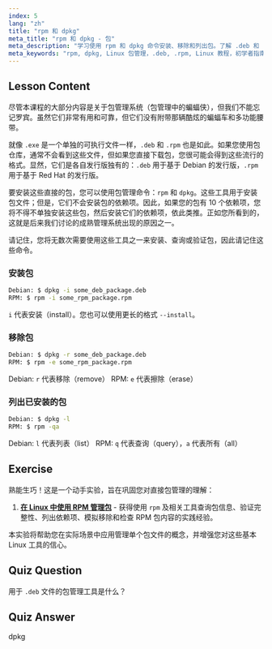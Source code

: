 ```yaml
---
index: 5
lang: "zh"
title: "rpm 和 dpkg"
meta_title: "rpm 和 dpkg - 包"
meta_description: "学习使用 rpm 和 dpkg 命令安装、移除和列出包。了解 .deb 和 .rpm 文件的直接包管理。开始您的 Linux 之旅！"
meta_keywords: "rpm, dpkg, Linux 包管理，.deb, .rpm, Linux 教程，初学者指南，安装包"
---
```


## Lesson Content

尽管本课程的大部分内容是关于包管理系统（包管理中的蝙蝠侠），但我们不能忘记罗宾。虽然它们非常有用和可靠，但它们没有附带那辆酷炫的蝙蝠车和多功能腰带。

就像 `.exe` 是一个单独的可执行文件一样，`.deb` 和 `.rpm` 也是如此。如果您使用包仓库，通常不会看到这些文件，但如果您直接下载包，您很可能会得到这些流行的格式。显然，它们是各自发行版独有的：`.deb` 用于基于 Debian 的发行版，`.rpm` 用于基于 Red Hat 的发行版。

要安装这些直接的包，您可以使用包管理命令：`rpm` 和 `dpkg`。这些工具用于安装包文件；但是，它们不会安装包的依赖项。因此，如果您的包有 10 个依赖项，您将不得不单独安装这些包，然后安装它们的依赖项，依此类推。正如您所看到的，这就是后来我们讨论的成熟管理系统出现的原因之一。

请记住，您将无数次需要使用这些工具之一来安装、查询或验证包，因此请记住这些命令。

### 安装包

```bash
Debian: $ dpkg -i some_deb_package.deb
RPM: $ rpm -i some_rpm_package.rpm
```

`i` 代表安装（install）。您也可以使用更长的格式 `--install`。

### 移除包

```bash
Debian: $ dpkg -r some_deb_package.deb
RPM: $ rpm -e some_rpm_package.rpm
```

Debian: `r` 代表移除（remove）
RPM: `e` 代表擦除（erase）

### 列出已安装的包

```bash
Debian: $ dpkg -l
RPM: $ rpm -qa
```

Debian: `l` 代表列表（list）
RPM: `q` 代表查询（query），`a` 代表所有（all）

## Exercise

熟能生巧！这是一个动手实验，旨在巩固您对直接包管理的理解：

1. **[在 Linux 中使用 RPM 管理包](https://labex.io/zh/labs/rhel-managing-packages-with-rpm-in-linux-590868)** - 获得使用 `rpm` 及相关工具查询包信息、验证完整性、列出依赖项、模拟移除和检查 RPM 包内容的实践经验。

本实验将帮助您在实际场景中应用管理单个包文件的概念，并增强您对这些基本 Linux 工具的信心。

## Quiz Question

用于 `.deb` 文件的包管理工具是什么？

## Quiz Answer

dpkg
